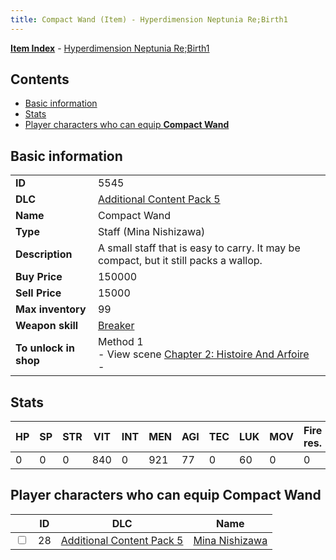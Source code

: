```yaml
---
title: Compact Wand (Item) - Hyperdimension Neptunia Re;Birth1
---
```


[**Item Index**](/neptunia/rb1/item/index.html) - [Hyperdimension Neptunia Re;Birth1](/neptunia/rb1)

## Contents

- [Basic information](#basic-information)
- [Stats](#stats)
- [Player characters who can equip **Compact Wand**](#player-characters-who-can-equip-compact-wand)

## Basic information

|   |   |
| -- | -- |
| **ID** | 5545 |
| **DLC** | [Additional Content Pack 5](/neptunia/rb1/dlc/14-pack5.html) |
| **Name** | Compact Wand |
| **Type** | Staff (Mina Nishizawa) |
| **Description** | A small staff that is easy to carry. It may be compact, but it still packs a wallop. |
| **Buy Price** | 150000 |
| **Sell Price** | 15000 |
| **Max inventory** | 99 |
| **Weapon skill** | [Breaker](/neptunia/rb1/skill/14-3503-breaker.html) |
| **To unlock in shop** | Method 1<br />- View scene [Chapter 2: Histoire And Arfoire](/neptunia/rb1/scene/1-201-chapter-2-histoire-and-arfoire.html)<br />-  |


## Stats

| HP | SP | STR | VIT | INT | MEN | AGI | TEC | LUK | MOV | Fire res. | Ice res. | Wind res. | Lightning res. |
| -- | -- | --- | --- | --- | --- | --- | --- | --- | --- | --------- | -------- | --------- | -------------- |
| 0 | 0 | 0 | 840 | 0 | 921 | 77 | 0 | 60 | 0 | 0 | 0 | 0 | 0 |


## Player characters who can equip **Compact Wand**

|    | ID | DLC | Name |
| -- | -- | --- | ---- |
| <input type="checkbox" id="rb1-player-14-28" class="trackbox" /> | 28 | [Additional Content Pack 5](/neptunia/rb1/dlc/14-pack5.html) | [Mina Nishizawa](/neptunia/rb1/player/14-28-mina-nishizawa.html) |
